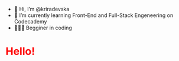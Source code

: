 - 👋 Hi, I’m @kriradevska
- 🌱 I’m currently learning Front-End and Full-Stack Engeneering on Codecademy
- 👩🏻‍🎓 Begginer in coding

<h1 style='color: red;'> Hello! </h1>
<img src='![image](https://user-images.githubusercontent.com/91748040/196009464-f6085faa-6a79-43c4-b87f-44718019a17b.png)>
